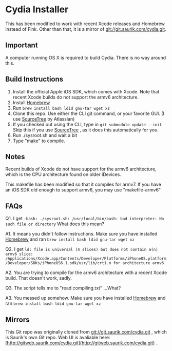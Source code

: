 Cydia Installer
============

This has been modified to work with recent Xcode releases and Homebrew instead of Fink. Other than that, it is a mirror of [git://git.saurik.com/cydia.git](git://git.saurik.com/cydia.git).

Important
------------

A computer running OS X is required to build Cydia. There is no way around this.

Build Instructions
------------

1. Install the official Apple iOS SDK, which comes with Xcode. Note that recent Xcode builds do not support the armv6 architecture.
2. Install [Homebrew](http://mxcl.github.com/homebrew/)
3. Run `brew install bash ldid gnu-tar wget xz`
4. Clone this repo. Use either the CLI git command, or your favorite GUI. (I use [SourceTree](http://sourcetreeapp.com/) by Atlassian)
5. If you checked out using the CLI, type in `git submodule update --init` Skip this if you use [SourceTree](http://sourcetreeapp.com/) , as it does this automatically for you.
6. Run ./sysroot.sh and wait a bit
7. Type "make" to compile.

Notes
------------

Recent builds of Xcode do not have support for the armv6 architecture, which is the CPU architecture found on older iDevices.

This makefile has been modified so that it compiles for armv7. If you have an iOS SDK old enough to support armv6, you may use "makefile-armv6"

FAQs
------------

Q1. I get `-bash: ./sysroot.sh: /usr/local/bin/bash: bad interpreter: No such file or directory` What does this mean?

A1. It means you didn't follow instructions. Make sure you have installed [Homebrew](http://mxcl.github.com/homebrew/) and ran `brew install bash ldid gnu-tar wget xz`

Q2. I get `ld: file is universal (4 slices) but does not contain a(n) armv6 slice: /Applications/Xcode.app/Contents/Developer/Platforms/iPhoneOS.platform/Developer/SDKs/iPhoneOS6.1.sdk/usr/lib/crt1.o for architecture armv6`

A2. You are trying to compile for the armv6 architecture with a recent Xcode build. That doesn't work, sadly.

Q3. The script tells me to "read compiling.txt" ...What?

A3. You messed up somehow. Make sure you have installed [Homebrew](http://mxcl.github.com/homebrew/) and ran `brew install bash ldid gnu-tar wget xz`

Mirrors
------------

This Git repo was originally cloned from [git://git.saurik.com/cydia.git](git://git.saurik.com/cydia.git) , which is Saurik's own Git repo. Web UI is avaliable here: [http://gitweb.saurik.com/cydia.git](http://gitweb.saurik.com/cydia.git) .
